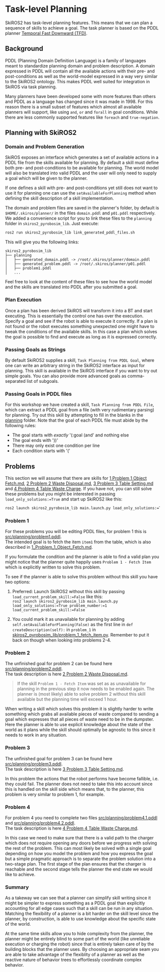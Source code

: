 # Task-level Planning

SkiROS2 has task-level planning features. This means that we can plan a sequence of skills to achieve a goal. The task planner is based on the PDDL planner [Temporal Fast Downward (TFD)](https://tfd.informatik.uni-freiburg.de/).

## Background

PDDL (Planning Domain Definition Language) is a family of languages meant to standardize planning domain and problem description. A domain expressed in PDDL will contain all the available actions with their pre- and post-conditions as well as the world-model expressed in a way very similar to the SkiROS2 ontology. This makes PDDL well suited for integration in SkiROS via task planning.

Many planners have been developed some with more features than others and PDDL as a language has changed since it was made in 1998. For this reason there is a small subset of features which almost all available planners will support, like using `and`, `or` and `forall` in goal conditions. While there are less commonly supported features like `foreach` and `true-negation`.

## Planning with SkiROS2

### Domain and Problem Generation

SkiROS exposes an interface which generates a set of available actions in a PDDL file from the skills available for planning. By default a skill must define both pre- and post-conditions to be available for planning. The world model will also be translated into valid PDDL and the user will only need to supply a goal which will be given to the planner.

If one defines a skill with pre- and post-conditions yet still does not want to use it for planning one can use the  `setAvailableForPlanning` method when defining the skill description of a skill implementation.

The domain and problem files are saved in the planner's folder, by default is `$HOME/.skiros/planner/` in the files `domain.pddl` and `p01.pddl` respectively. We added a convenience script for you to link these files to the `planning` folder in `skiros2_pyrobosim_lib`. Just execute:
```sh
ros2 run skiros2_pyrobosim_lib link_generated_pddl_files.sh
```
This will give you the following links:
```
skiros2_pyrobosim_lib
├── planning
│   ├── generated_domain.pddl -> /root/.skiros/planner/domain.pddl
│   ├── generated_problem.pddl -> /root/.skiros/planner/p01.pddl
│   ├── problem1.pddl
│   ...
```

Feel free to look at the content of these files to see how the world model and the skills are translated into PDDL after you submitted a goal.
### Plan Execution

Once a plan has been derived SkiROS will transform it into a BT and start executing. This is essentially the control one has over the execution. Specify a goal and see if the robot is able to execute it correctly. If a plan is not found or the robot executes something unexpected one might have to tweak the conditions of the available skills. In this case a plan which solves the goal is possible to find and execute as long as it is expressed correctly.

### Passing Goals as Strings

By default SkiROS2 supplies a skill, `Task Planning from PDDL Goal`, where one can write an arbitrary string in the SkiROS2 interface as input for planning. This skill is available in the SkiROS interface if you want to try out simple goals. You can also provide more advanced goals as comma-separated list of subgoals.

### Passing Goals in PDDL files

For this workshop we have created a skill, `Task Planning from PDDL File`, which can extract a PDDL goal from a file (with very rudimentary parsing) for planning. Try out this skill by attempting to fill in the blanks in the [planning](../planning) folder. Note that the goal of each PDDL file must abide by the following rules:

* The goal starts with _exactly_ '(:goal (and' and nothing else
* The goal ends with '))'
* There may only exist one condition per line
* Each condition starts with '('

## Problems

This section we will assume that there are skills for [1 Problem 1 Object Fetch.md](1_Problem_1_Object_Fetch.md), [2 Problem 2 Waste Disposal.md](2_Problem_2_Waste_Disposal.md), [3 Problem 3 Table Setting.md](3_Problem_3_Table_Setting.md) and [4 Problem 4 Table Waste Charge](4_Problem_4_Table_Waste_Charge.md). If you have not, you can still solve these problems but you might be interested in passing `load_only_solutions:=True` and start up SkiROS2 like this:
```sh
ros2 launch skiros2_pyrobosim_lib main.launch.py load_only_solutions:=True problem_number:=1
```

### Problem 1

For these problems you will be editing PDDL files, for problem 1 this is [src/planning/problem1.pddl](../planning/problem1.pddl).  
The intended goal is to fetch the item `item1` from the table, which is also described in [1_Problem_1_Object_Fetch.md](1_Problem_1_Object_Fetch.md).

If you formulate the condition and the planner is able to find a valid plan you might notice that the planner quite happily uses `Problem 1 - Fetch Item` which is explicitly written to solve this problem.

To see if the planner is able to solve this problem without this skill you have two options:
1) Preferred: Launch SkiROS2 without this skill by passing `load_current_problem_skill:=False` like this:  
`ros2 launch skiros2_pyrobosim_lib main.launch.py load_only_solutions:=True problem_number:=1 load_current_problem_skill:=False`

2) You could mark it as unavailable for planning by adding `self.setAvailableForPlanning(False)` as the first line in `def createDescription(self):` in `problem_1` in [skiros2_pyrobosim_lib/problem_1_fetch_item.py](../skiros2_pyrobosim_lib/problem_1_fetch_item.py). Remember to put it back on though when looking into problems 2-4.

### Problem 2

The unfinished goal for problem 2 can be found here [src/planning/problem2.pddl](../planning/problem2.pddl).  
The task description is here [2 Problem 2 Waste Disposal.md](2_Problem_2_Waste_Disposal.md).

> If the skill `Problem 1 - Fetch Item` was set as as unavailable for planning in the previous step it now needs to be enabled again. The planner is (most likely) able to solve problem 2 without this skill available but the planning time will exceed 1 hour.

When writing a skill which solves this problem it is slightly harder to write something which grabs all available pieces of waste compared to sending a goal which expresses that all pieces of waste need to be in the dumpster. Here the planner is able to use explicit knowledge about the state of the world as it plans while the skill should optimally be agnostic to this since it needs to work in any situation.

### Problem 3

The unfinished goal for problem 3 can be found here [src/planning/problem3.pddl](../planning/problem3.pddl).  
The task description is here [3 Problem 3 Table Setting.md](3_Problem_3_Table_Setting.md).

In this problem the actions that the robot performs have become fallible, i.e. they could fail. The planner does not need to take this into account since this is handled on the skill side which means that, to the planner, this problem is very similar to problem 1, for example.

### Problem 4

For problem 4 you need to complete two files [src/planning/problem4.1.pddl](../planning/problem4.1.pddl) and [src/planning/problem4.2.pddl](../planning/problem4.2.pddl).  
The task description is here [4 Problem 4 Table Waste Charge.md](4_Problem_4_Table_Waste_Charge.md).

In this case we need to make sure that there is a valid path to the charger which does not require opening any doors before we progress with solving the rest of the problem. This can most likely be solved with a single goal depending on how you model the problem and how you express the goal but a simple pragmatic approach is to separate the problem solution into a two-stage plan. The first stage of the plan ensures that the charger is reachable and the second stage tells the planner the end state we would like to achieve.

### Summary

As a takeway we can see that a planner can simplify skill writing since it might be simpler to express something as a PDDL goal than explicitly accounting for all edge cases such that a skill can be run in any situation. Matching the flexibility of a planner is a bit harder on the skill level since the planner, by construction, is able to use knowledge about the specific state of the world.

At the same time skills allow you to hide complexity from the planner, the planner might be entirely blind to some part of the world (like unreliable execution or charging the robot) since that is entirely taken care of by the building blocks that the planner uses. By choosing an appropriate seam you are able to take advantage of the flexiblity of a planner as well as the reactive nature of behavior trees to effortlessly coordinate complex behavior.